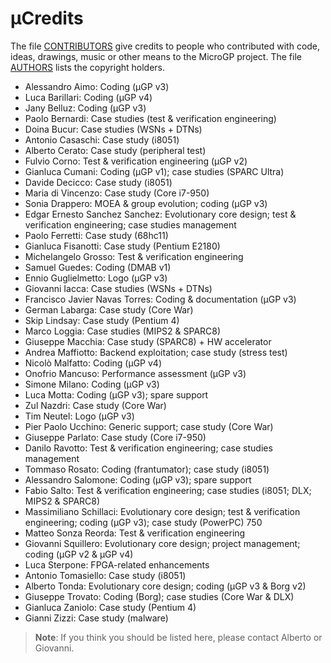 µCredits
========

The file [CONTRIBUTORS](./CONTRIBUTORS.md) give credits to people who contributed with code, ideas, drawings, music or other means to the MicroGP project. The file [AUTHORS](./AUTHORS) lists the copyright holders.

* Alessandro Aimo: Coding (µGP v3)
* Luca Barillari: Coding (µGP v4)
* Jany Belluz: Coding (µGP v3)
* Paolo Bernardi: Case studies (test & verification engineering)
* Doina Bucur: Case studies (WSNs + DTNs)
* Antonio Casaschi: Case study (i8051)
* Alberto Cerato: Case study (peripheral test)
* Fulvio Corno: Test & verification engineering (µGP v2)
* Gianluca Cumani: Coding (µGP v1); case studies (SPARC Ultra)
* Davide Decicco: Case study (i8051)
* Maria di Vincenzo: Case study (Core i7-950)
* Sonia Drappero: MOEA & group evolution; coding (µGP v3)
* Edgar Ernesto Sanchez Sanchez: Evolutionary core design; test & verification engineering; case studies management
* Paolo Ferretti: Case study (68hc11)
* Gianluca Fisanotti: Case study (Pentium E2180)
* Michelangelo Grosso: Test & verification engineering
* Samuel Guedes: Coding (DMAB v1)
* Ennio Guglielmetto: Logo (µGP v3)
* Giovanni Iacca: Case studies (WSNs + DTNs)
* Francisco Javier Navas Torres: Coding & documentation (µGP v3)
* German Labarga: Case study (Core War)
* Skip Lindsay: Case study (Pentium 4)
* Marco Loggia: Case studies (MIPS2 & SPARC8)
* Giuseppe Macchia: Case study (SPARC8) + HW accelerator
* Andrea Maffiotto: Backend exploitation; case study (stress test)
* Nicolò Malfatto: Coding (µGP v4)
* Onofrio Mancuso: Performance assessment (µGP v3)
* Simone Milano: Coding (µGP v3)
* Luca Motta: Coding (µGP v3); spare support
* Zul Nazdri: Case study (Core War)
* Tim Neutel: Logo (µGP v3)
* Pier Paolo Ucchino: Generic support; case study (Core War)
* Giuseppe Parlato: Case study (Core i7-950)
* Danilo Ravotto: Test & verification engineering; case studies management
* Tommaso Rosato: Coding (frantumator); case study (i8051)
* Alessandro Salomone: Coding (µGP v3); spare support
* Fabio Salto: Test & verification engineering; case studies (i8051; DLX; MIPS2 & SPARC8)
* Massimiliano Schillaci: Evolutionary core design; test & verification engineering; coding (µGP v3); case study (PowerPC) 750
* Matteo Sonza Reorda: Test & verification engineering
* Giovanni Squillero: Evolutionary core design; project management; coding (µGP v2 & µGP v4)
* Luca Sterpone: FPGA-related enhancements
* Antonio Tomasiello: Case study (i8051)
* Alberto Tonda: Evolutionary core design; coding (µGP v3 & Borg v2)
* Giuseppe Trovato: Coding (Borg); case studies (Core War & DLX)
* Gianluca Zaniolo: Case study (Pentium 4)
* Gianni Zizzi: Case study (malware)

> **Note**: If you think you should be listed here, please contact Alberto or Giovanni.
